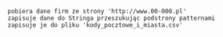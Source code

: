 	pobiera dane firm ze strony 'http://www.00-000.pl'
	zapisuje dane do Stringa przeszukując podstrony patternami
	zapisuje je do pliku 'kody_pocztowe_i_miasta.csv'
